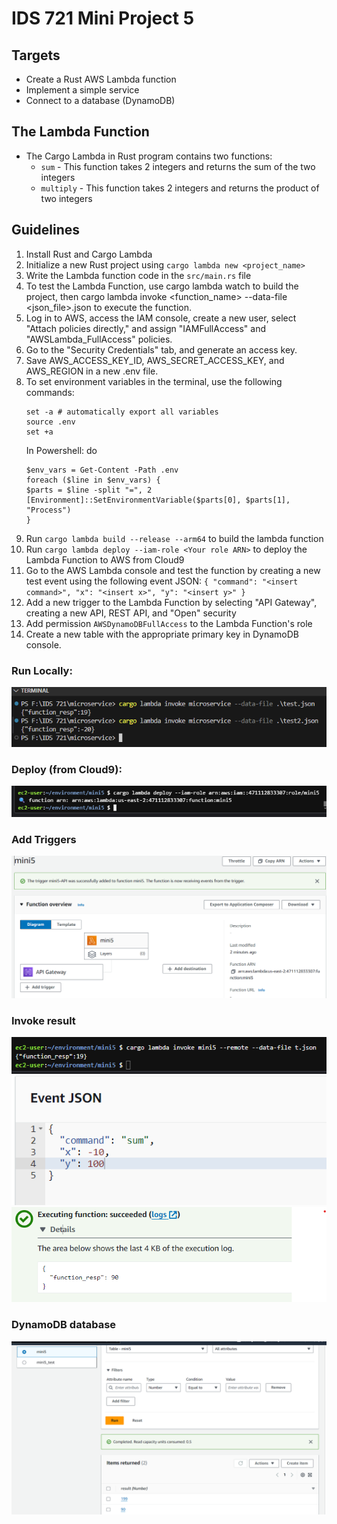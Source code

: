 # IDS 721 Mini Project 5 


## Targets
* Create a Rust AWS Lambda function
* Implement a simple service
* Connect to a database (DynamoDB)

## The Lambda Function
* The Cargo Lambda in Rust program contains two functions:
    * `sum` - This function takes 2 integers and returns the sum of the two integers
    * `multiply` - This function takes 2 integers and returns the product of two integers

## Guidelines
1. Install Rust and Cargo Lambda
2. Initialize a new Rust project using `cargo lambda new <project_name>`
3. Write the Lambda function code in the `src/main.rs` file
4. To test the Lambda Function, use cargo lambda watch to build the project, then cargo lambda invoke <function_name> --data-file <json_file>.json to execute the function.
5. Log in to AWS, access the IAM console, create a new user, select "Attach policies directly," and assign "IAMFullAccess" and "AWSLambda_FullAccess" policies.
6. Go to the "Security Credentials" tab, and generate an access key.
7. Save AWS_ACCESS_KEY_ID, AWS_SECRET_ACCESS_KEY, and AWS_REGION in a new .env file.
8. To set environment variables in the terminal, use the following commands:
     ```
     set -a # automatically export all variables
     source .env
     set +a
     ```
    In Powershell: do
    ```
    $env_vars = Get-Content -Path .env
    foreach ($line in $env_vars) {
    $parts = $line -split "=", 2
    [Environment]::SetEnvironmentVariable($parts[0], $parts[1], "Process")
    }
    ```
9. Run `cargo lambda build --release --arm64` to build the lambda function
10. Run `cargo lambda deploy --iam-role <Your role ARN>` to deploy the Lambda Function to AWS from Cloud9
11. Go to the AWS Lambda console and test the function by creating a new test event using the following event JSON:
        ```
        {
            "command": "<insert command>",
            "x": "<insert x>",
            "y": "<insert y>"
        }
        ```
12. Add a new trigger to the Lambda Function by selecting "API Gateway", creating a new API, REST API, and "Open" security
13. Add permission `AWSDynamoDBFullAccess` to the Lambda Function's role
15. Create a new table with the appropriate primary key in DynamoDB console.


### Run Locally:
![Image](./images/invoke_result.png)
### Deploy (from Cloud9):
![Image](./images/deploy_terminal.png)
### Add Triggers
![Image](./images/addedTrigger.png)
### Invoke result
![Image](./images/invoke_aws.png)
![Image](./images/testJson.png)
![Image](./images/result.png)
### DynamoDB database
![Image](./images/table.png)